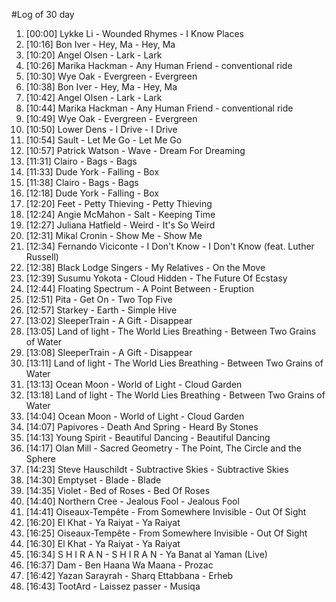 #Log of 30 day

1. [00:00] Lykke Li - Wounded Rhymes - I Know Places
1. [10:16] Bon Iver - Hey, Ma - Hey, Ma
1. [10:20] Angel Olsen - Lark - Lark
1. [10:26] Marika Hackman - Any Human Friend - conventional ride
1. [10:30] Wye Oak - Evergreen - Evergreen
1. [10:38] Bon Iver - Hey, Ma - Hey, Ma
1. [10:42] Angel Olsen - Lark - Lark
1. [10:44] Marika Hackman - Any Human Friend - conventional ride
1. [10:49] Wye Oak - Evergreen - Evergreen
1. [10:50] Lower Dens - I Drive - I Drive
1. [10:54] Sault - Let Me Go - Let Me Go
1. [10:57] Patrick Watson - Wave - Dream For Dreaming
1. [11:31] Clairo - Bags - Bags
1. [11:33] Dude York - Falling - Box
1. [11:38] Clairo - Bags - Bags
1. [12:18] Dude York - Falling - Box
1. [12:20] Feet - Petty Thieving - Petty Thieving
1. [12:24] Angie McMahon - Salt - Keeping Time
1. [12:27] Juliana Hatfield - Weird - It's So Weird
1. [12:31] Mikal Cronin - Show Me - Show Me
1. [12:34] Fernando Viciconte - I Don't Know - I Don't Know (feat. Luther Russell)
1. [12:38] Black Lodge Singers - My Relatives - On the Move
1. [12:39] Susumu Yokota - Cloud Hidden - The Future Of Ecstasy
1. [12:44] Floating Spectrum - A Point Between - Eruption
1. [12:51] Pita - Get On - Two Top Five
1. [12:57] Starkey - Earth - Simple Hive
1. [13:02] SleeperTrain - A Gift - Disappear
1. [13:05] Land of light - The World Lies Breathing - Between Two Grains of Water
1. [13:08] SleeperTrain - A Gift - Disappear
1. [13:11] Land of light - The World Lies Breathing - Between Two Grains of Water
1. [13:13] Ocean Moon - World of Light - Cloud Garden
1. [13:18] Land of light - The World Lies Breathing - Between Two Grains of Water
1. [14:04] Ocean Moon - World of Light - Cloud Garden
1. [14:07] Papivores - Death And Spring - Heard By Stones
1. [14:13] Young Spirit - Beautiful Dancing - Beautiful Dancing
1. [14:17] Olan Mill - Sacred Geometry - The Point, The Circle and the Sphere
1. [14:23] Steve Hauschildt - Subtractive Skies - Subtractive Skies
1. [14:30] Emptyset - Blade - Blade
1. [14:35] Violet - Bed of Roses - Bed Of Roses
1. [14:40] Northern Cree - Jealous Fool - Jealous Fool
1. [14:41] Oiseaux-Tempête - From Somewhere Invisible - Out Of Sight
1. [16:20] El Khat - Ya Raiyat - Ya Raiyat
1. [16:25] Oiseaux-Tempête - From Somewhere Invisible - Out Of Sight
1. [16:30] El Khat - Ya Raiyat - Ya Raiyat
1. [16:34] S H I R A N - S H I R A N - Ya Banat al Yaman (Live)
1. [16:37] Dam - Ben Haana Wa Maana - Prozac
1. [16:42] Yazan Sarayrah - Sharq Ettabbana - Erheb
1. [16:43] TootArd - Laissez passer - Musiqa

